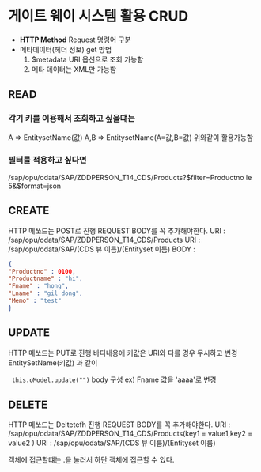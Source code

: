 # 게이트 웨이 시스템 활용 CRUD
- **HTTP Method**
    Request 명령어 구분
- 메타데이터(헤더 정보) get 방법
    1. $metadata URI 옵션으로 조회 가능함
    2. 메타 데이터는 XML만 가능함

## READ
### 각기 키를 이용해서 조회하고 싶을떄는     
A => EntitysetName(값)
A,B => EntitysetName(A=값,B=값)
위와같이 활용가능함

### 필터를 적용하고 싶다면
/sap/opu/odata/SAP/ZDDPERSON_T14_CDS/Products?$filter=Productno le 5&$format=json

## CREATE
HTTP 메쏘드는 POST로 진행
REQUEST BODY를 꼭 추가해야한다.
URI : /sap/opu/odata/SAP/ZDDPERSON_T14_CDS/Products
URI : /sap/opu/odata/SAP/(CDS 뷰 이름)/(Entityset 이름)
BODY : 
```json
{
"Productno" : 0100,
"Productname" : "hi",
"Fname" : "hong",
"Lname" : "gil dong",
"Memo" : "test"  
}   
```



## UPDATE
HTTP 메쏘드는 PUT로 진행
바디내용에 키값은 URI와 다를 경우 무시하고 변경
    EntitySetName(키값) 과 같이
    
   ` this.oModel.update("")`
    body 구성
    ex) Fname 값을 'aaaa'로 변경
    


 ## DELETE

HTTP 메쏘드는 Deltetefh 진행
REQUEST BODY를 꼭 추가해야한다.
URI : /sap/opu/odata/SAP/ZDDPERSON_T14_CDS/Products(key1 = value1,key2 = value2 )
URI : /sap/opu/odata/SAP/(CDS 뷰 이름)/(Entityset 이름)

객체에 접근할떄는 .을 눌러서 하단 객체에 접근할 수 있다.

